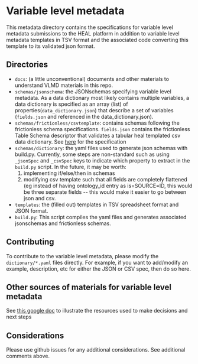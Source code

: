 # Variable level metadata

This metadata directory contains the specifications for variable level metadata submissions to the 
HEAL platform in addition to variable level metadata templates in TSV format and the associated code
converting this template to its validated json format.

## Directories

- `docs`: (a little unconventional) documents and other materials to understand VLMD materials in this repo.
- `schemas/jsonschema`: the JSONschemas specifying variable level metadata. As a data dictionary most likely contains multiple variables, a data dictionary is specified as an array (list) of properties(`data_dictionary.json`) that describe a set of variables (`fields.json` and referenced in the data_dictionary.json). 
- `schemas/frictionless/csvtemplate`: contains schemas following the frictionless schema specifications. `fields.json` contains the frictionless Table Schema descriptor that validates a tabular heal templated csv data dictionary. See [here](https://specs.frictionlessdata.io/table-schema/) for the specification
- `schemas/dictionary`: the yaml files used to generate json schemas with build.py. Currently, some steps are non-standard such as using `_jsonSpec` and `_csvSpec` keys to indicate which property to extract in the `build.py` script. In the  future, it may be worth:
    1. implementing if/else/then in schemas
    2. modifying csv template such that all fields are completely flattened (eg instead of having ontology_id entry as is=SOURCE=ID, this would be three separate fields -- this would make it easier to go between json and csv.
- `templates`: the (filled out) templates in TSV spreadsheet format and JSON format. 
- `build.py`: This script compiles the yaml files and generates associated jsonschemas and frictionless schemas.

## Contributing

To contribute to the variable level metadata, please modify the `dictionary/*.yaml` files directly. For example, if you want to add/modify an example, description, etc for either the JSON or CSV spec, then do so here. 

## Other sources of materials for variable level metadata

See [this google doc](https://docs.google.com/document/d/1-n7XZayEkj1k7QBwqgqXzAJYCBbEz2fpNqVtuisI2-Y/edit?usp=sharing) to illustrate the resources used to make decisions and 
next steps 

## Considerations

Please use github issues for any additional considerations. See additional comments above.